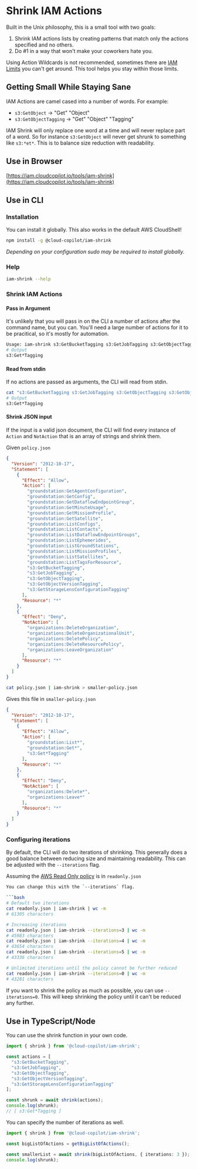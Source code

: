 # Shrink IAM Actions

Built in the Unix philosophy, this is a small tool with two goals:
1. Shrink IAM actions lists by creating patterns that match only the actions specified and no others.
2. Do #1 in a way that won't make your coworkers hate you.

Using Action Wildcards is not recommended, sometimes there are [IAM Limits](https://docs.aws.amazon.com/IAM/latest/UserGuide/reference_iam-quotas.html) you can't get around. This tool helps you stay within those limits.

## Getting Small While Staying Sane
IAM Actions are camel cased into a number of words. For example:
* `s3:GetObject` -> "Get" "Object"
* `s3:GetObjectTagging` -> "Get" "Object" "Tagging"

IAM Shrink will only replace one word at a time and will never replace part of a word. So for instance `s3:GetObject` will never get shrunk to something like `s3:*et*`. This is to balance size reduction with readability.

## Use in Browser
[https://iam.cloudcopilot.io/tools/iam-shrink](https://iam.cloudcopilot.io/tools/iam-shrink)

## Use in CLI

### Installation
You can install it globally. This also works in the default AWS CloudShell!
```bash
npm install -g @cloud-copilot/iam-shrink
```
*Depending on your configuration sudo may be required to install globally.*

### Help

```bash
iam-shrink --help
```

### Shrink IAM Actions

#### Pass in Argument
It's unlikely that you will pass in on the CLI a number of actions after the command name, but you can. You'll need a large number of actions for it to be pracitical, so it's mostly for automation.

```bash
Usage: iam-shrink s3:GetBucketTagging s3:GetJobTagging s3:GetObjectTagging s3:GetObjectVersionTagging s3:GetStorageLensConfigurationTagging
# Output
s3:Get*Tagging
```

#### Read from stdin
If no actions are passed as arguments, the CLI will read from stdin.

```bash
cat "s3:GetBucketTagging s3:GetJobTagging s3:GetObjectTagging s3:GetObjectVersionTagging s3:GetStorageLensConfigurationTagging" | iam-shrink
# Output
s3:Get*Tagging
```

#### Shrink JSON input
If the input is a valid json document, the CLI will find every instance of `Action` and `NotAction` that is an array of strings and shrink them.

Given `policy.json`
```json
{
  "Version": "2012-10-17",
  "Statement": [
    {
      "Effect": "Allow",
      "Action": [
        "groundstation:GetAgentConfiguration",
        "groundstation:GetConfig",
        "groundstation:GetDataflowEndpointGroup",
        "groundstation:GetMinuteUsage",
        "groundstation:GetMissionProfile",
        "groundstation:GetSatellite",
        "groundstation:ListConfigs",
        "groundstation:ListContacts",
        "groundstation:ListDataflowEndpointGroups",
        "groundstation:ListEphemerides",
        "groundstation:ListGroundStations",
        "groundstation:ListMissionProfiles",
        "groundstation:ListSatellites",
        "groundstation:ListTagsForResource",
        "s3:GetBucketTagging",
        "s3:GetJobTagging",
        "s3:GetObjectTagging",
        "s3:GetObjectVersionTagging",
        "s3:GetStorageLensConfigurationTagging"
      ],
      "Resource": "*"
    },
    {
      "Effect": "Deny",
      "NotAction": [
        "organizations:DeleteOrganization",
        "organizations:DeleteOrganizationalUnit",
        "organizations:DeletePolicy",
        "organizations:DeleteResourcePolicy",
        "organizations:LeaveOrganization"
      ],
      "Resource": "*"
    }
  ]
}
```

```bash
cat policy.json | iam-shrink > smaller-policy.json
```

Gives this file in `smaller-policy.json`
```json
{
  "Version": "2012-10-17",
  "Statement": [
    {
      "Effect": "Allow",
      "Action": [
        "groundstation:List*",
        "groundstation:Get*",
        "s3:Get*Tagging"
      ],
      "Resource": "*"
    },
    {
      "Effect": "Deny",
      "NotAction": [
        "organizations:Delete*",
        "organizations:Leave*"
      ],
      "Resource": "*"
    }
  ]
}
```

### Configuring iterations
By default, the CLI will do two iterations of shrinking. This generally does a good balance between reducing size and maintaining readability. This can be adjusted with the `--iterations` flag.

Assuming the [AWS Read Only policy](https://docs.aws.amazon.com/aws-managed-policy/latest/reference/ReadOnlyAccess.html) is in `readonly.json`

```bash
You can change this with the `--iterations` flag.

```bash
# Default two iterations
cat readonly.json | iam-shrink | wc -m
# 61305 characters

# Increasing iterations
cat readonly.json | iam-shrink --iterations=3 | wc -m
# 45983 characters
cat readonly.json | iam-shrink --iterations=4 | wc -m
# 43654 characters
cat readonly.json | iam-shrink --iterations=5 | wc -m
# 43336 characters

# Unlimited iterations until the policy cannot be further reduced
cat readonly.json | iam-shrink --iterations=0 | wc -m
# 43281 characters
```

If you want to shrink the policy as much as possible, you can use `--iterations=0`. This will keep shrinking the policy until it can't be reduced any further.

## Use in TypeScript/Node

You can use the shrink function in your own code.
```typescript
import { shrink } from '@cloud-copilot/iam-shrink';

const actions = [
  "s3:GetBucketTagging",
  "s3:GetJobTagging",
  "s3:GetObjectTagging",
  "s3:GetObjectVersionTagging",
  "s3:GetStorageLensConfigurationTagging"
];

const shrunk = await shrink(actions);
console.log(shrunk);
// [ s3:Get*Tagging ]
```

You can specify the number of iterations as well.
```typescript
import { shrink } from '@cloud-copilot/iam-shrink';

const bigListOfActions = getBigListOfActions();

const smallerList = await shrink(bigListOfActions, { iterations: 3 });
console.log(shrunk);
```